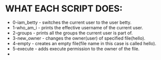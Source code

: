 # WHAT EACH SCRIPT DOES: #

* 0-iam_betty - switches the current user to the user betty.
* 1-who_am_i - prints the effective username of the current user.
* 2-groups - prints all the groups the current user is part of.
* 3-new_owner - changes the owner(user) of specified file(hello).
* 4-empty - creates an empty file(file name in this case is called  hello).
* 5-execute - adds execute permission to the owner of the file.
*
